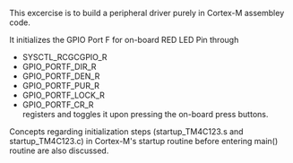 This excercise is to build a peripheral driver purely in Cortex-M assembley code.

It initializes the GPIO Port F for on-board RED LED Pin through 
- SYSCTL_RCGCGPIO_R
- GPIO_PORTF_DIR_R
- GPIO_PORTF_DEN_R
- GPIO_PORTF_PUR_R
- GPIO_PORTF_LOCK_R
- GPIO_PORTF_CR_R</br>
registers and toggles it upon pressing the on-board press buttons.

Concepts regarding initialization steps (startup_TM4C123.s and startup_TM4C123.c) in Cortex-M's startup routine before entering main() routine are also discussed.
